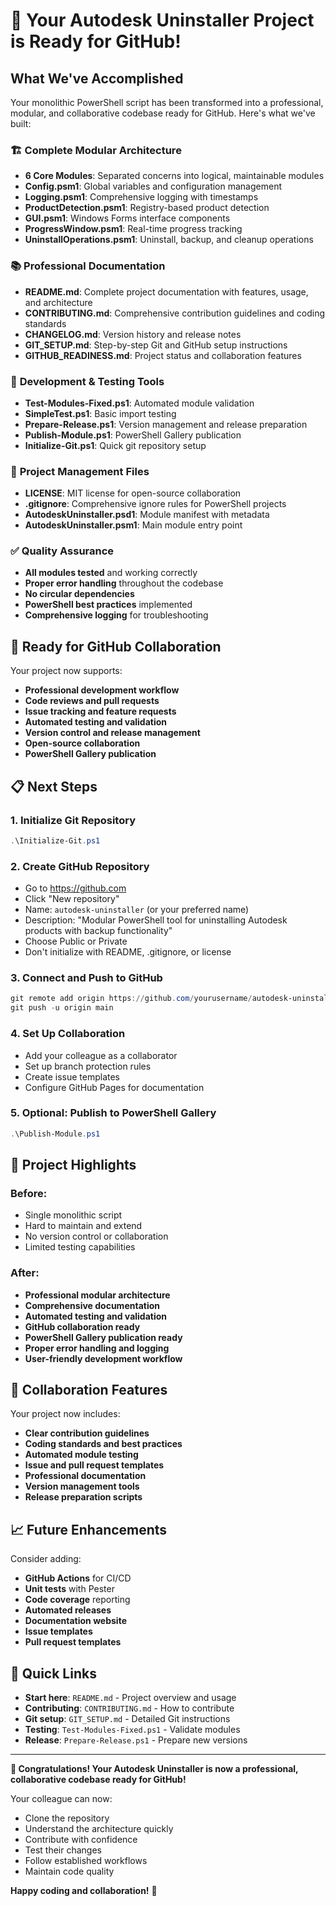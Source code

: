 # 🎉 Your Autodesk Uninstaller Project is Ready for GitHub!

## What We've Accomplished

Your monolithic PowerShell script has been transformed into a professional, modular, and collaborative codebase ready for GitHub. Here's what we've built:

### 🏗️ **Complete Modular Architecture**
- **6 Core Modules**: Separated concerns into logical, maintainable modules
- **Config.psm1**: Global variables and configuration management
- **Logging.psm1**: Comprehensive logging with timestamps
- **ProductDetection.psm1**: Registry-based product detection
- **GUI.psm1**: Windows Forms interface components
- **ProgressWindow.psm1**: Real-time progress tracking
- **UninstallOperations.psm1**: Uninstall, backup, and cleanup operations

### 📚 **Professional Documentation**
- **README.md**: Complete project documentation with features, usage, and architecture
- **CONTRIBUTING.md**: Comprehensive contribution guidelines and coding standards
- **CHANGELOG.md**: Version history and release notes
- **GIT_SETUP.md**: Step-by-step Git and GitHub setup instructions
- **GITHUB_READINESS.md**: Project status and collaboration features

### 🔧 **Development & Testing Tools**
- **Test-Modules-Fixed.ps1**: Automated module validation
- **SimpleTest.ps1**: Basic import testing
- **Prepare-Release.ps1**: Version management and release preparation
- **Publish-Module.ps1**: PowerShell Gallery publication
- **Initialize-Git.ps1**: Quick git repository setup

### 📄 **Project Management Files**
- **LICENSE**: MIT license for open-source collaboration
- **.gitignore**: Comprehensive ignore rules for PowerShell projects
- **AutodeskUninstaller.psd1**: Module manifest with metadata
- **AutodeskUninstaller.psm1**: Main module entry point

### ✅ **Quality Assurance**
- **All modules tested** and working correctly
- **Proper error handling** throughout the codebase
- **No circular dependencies**
- **PowerShell best practices** implemented
- **Comprehensive logging** for troubleshooting

## 🚀 **Ready for GitHub Collaboration**

Your project now supports:
- **Professional development workflow**
- **Code reviews and pull requests**
- **Issue tracking and feature requests**
- **Automated testing and validation**
- **Version control and release management**
- **Open-source collaboration**
- **PowerShell Gallery publication**

## 📋 **Next Steps**

### 1. **Initialize Git Repository**
```powershell
.\Initialize-Git.ps1
```

### 2. **Create GitHub Repository**
- Go to https://github.com
- Click "New repository"
- Name: `autodesk-uninstaller` (or your preferred name)
- Description: "Modular PowerShell tool for uninstalling Autodesk products with backup functionality"
- Choose Public or Private
- Don't initialize with README, .gitignore, or license

### 3. **Connect and Push to GitHub**
```powershell
git remote add origin https://github.com/yourusername/autodesk-uninstaller.git
git push -u origin main
```

### 4. **Set Up Collaboration**
- Add your colleague as a collaborator
- Set up branch protection rules
- Create issue templates
- Configure GitHub Pages for documentation

### 5. **Optional: Publish to PowerShell Gallery**
```powershell
.\Publish-Module.ps1
```

## 🎯 **Project Highlights**

### **Before**: 
- Single monolithic script
- Hard to maintain and extend
- No version control or collaboration
- Limited testing capabilities

### **After**: 
- **Professional modular architecture**
- **Comprehensive documentation**
- **Automated testing and validation**
- **GitHub collaboration ready**
- **PowerShell Gallery publication ready**
- **Proper error handling and logging**
- **User-friendly development workflow**

## 🤝 **Collaboration Features**

Your project now includes:
- **Clear contribution guidelines**
- **Coding standards and best practices**
- **Automated module testing**
- **Issue and pull request templates**
- **Professional documentation**
- **Version management tools**
- **Release preparation scripts**

## 📈 **Future Enhancements**

Consider adding:
- **GitHub Actions** for CI/CD
- **Unit tests** with Pester
- **Code coverage** reporting
- **Automated releases**
- **Documentation website**
- **Issue templates**
- **Pull request templates**

## 🔗 **Quick Links**

- **Start here**: `README.md` - Project overview and usage
- **Contributing**: `CONTRIBUTING.md` - How to contribute
- **Git setup**: `GIT_SETUP.md` - Detailed Git instructions
- **Testing**: `Test-Modules-Fixed.ps1` - Validate modules
- **Release**: `Prepare-Release.ps1` - Prepare new versions

---

**🎉 Congratulations! Your Autodesk Uninstaller is now a professional, collaborative codebase ready for GitHub!**

Your colleague can now:
- Clone the repository
- Understand the architecture quickly
- Contribute with confidence
- Test their changes
- Follow established workflows
- Maintain code quality

**Happy coding and collaboration!** 🚀
